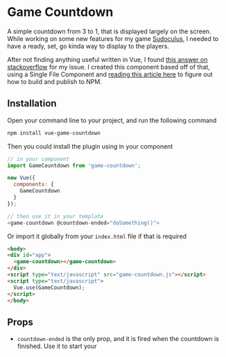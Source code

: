 # Game Countdown

A simple countdown from 3 to 1, that is displayed largely on the screen. While working on some new features for my game [Sudoculus](https://www.sudoculus.com), I needed to have a ready, set, go kinda way to display to the players.

After not finding anything useful written in Vue, I found [this answer on stackoverflow](https://stackoverflow.com/questions/50190639/trying-to-create-a-numeric-3-2-1-countdown-with-javascript-and-css) for my issue. I created this component based off of that, using a Single File Component and [reading this article here](https://vuejsdevelopers.com/2017/07/31/vue-component-publish-npm/) to figure out how to build and publish to NPM.


## Installation

Open your command line to your project, and run the following command

```bash
npm install vue-game-countdown
```

Then you could install the plugin using in your component

```js
// in your component
import GameCountdown from 'game-countdown';

new Vue({
  components: {
    GameCountdown
  }
});

// then use it in your template
<game-countdown @countdown-ended="doSomething()">
```

Or import it globally from your `index.html` file if that is required

```html
<body>
<div id="app">
  <game-countdown></game-countdown>
</div>
<script type="text/javascript" src="game-countdown.js"></script>
<script type="text/javascript">
  Vue.use(GameCountdown);
</script>
</body>
```


## Props

- `countdown-ended` is the only prop, and it is fired when the countdown is finished. Use it to start your 